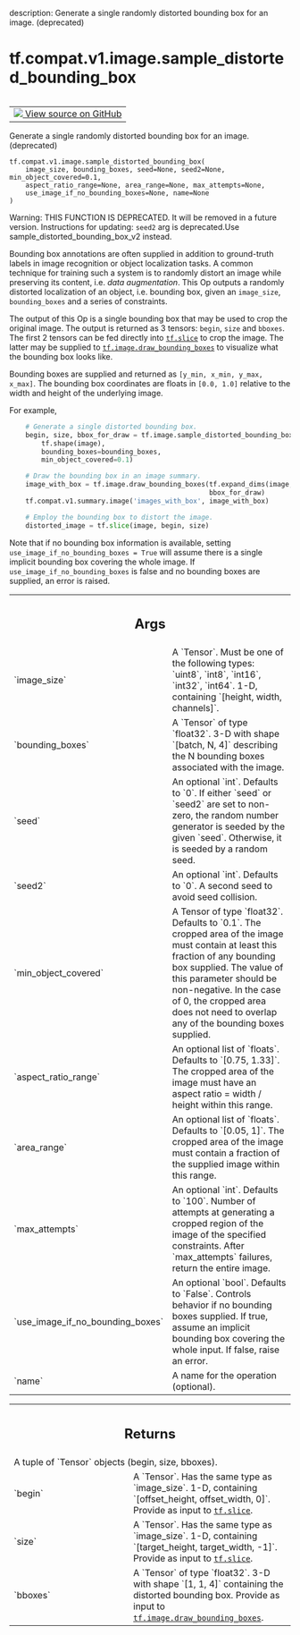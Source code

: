 description: Generate a single randomly distorted bounding box for an image. (deprecated)

<div itemscope itemtype="http://developers.google.com/ReferenceObject">
<meta itemprop="name" content="tf.compat.v1.image.sample_distorted_bounding_box" />
<meta itemprop="path" content="Stable" />
</div>

# tf.compat.v1.image.sample_distorted_bounding_box

<!-- Insert buttons and diff -->

<table class="tfo-notebook-buttons tfo-api nocontent" align="left">
<td>
  <a target="_blank" href="https://github.com/tensorflow/tensorflow/blob/r2.3/tensorflow/python/ops/image_ops_impl.py#L2882-L2994">
    <img src="https://www.tensorflow.org/images/GitHub-Mark-32px.png" />
    View source on GitHub
  </a>
</td>
</table>



Generate a single randomly distorted bounding box for an image. (deprecated)

<pre class="devsite-click-to-copy prettyprint lang-py tfo-signature-link">
<code>tf.compat.v1.image.sample_distorted_bounding_box(
    image_size, bounding_boxes, seed=None, seed2=None, min_object_covered=0.1,
    aspect_ratio_range=None, area_range=None, max_attempts=None,
    use_image_if_no_bounding_boxes=None, name=None
)
</code></pre>



<!-- Placeholder for "Used in" -->

Warning: THIS FUNCTION IS DEPRECATED. It will be removed in a future version.
Instructions for updating:
`seed2` arg is deprecated.Use sample_distorted_bounding_box_v2 instead.

Bounding box annotations are often supplied in addition to ground-truth labels
in image recognition or object localization tasks. A common technique for
training such a system is to randomly distort an image while preserving
its content, i.e. *data augmentation*. This Op outputs a randomly distorted
localization of an object, i.e. bounding box, given an `image_size`,
`bounding_boxes` and a series of constraints.

The output of this Op is a single bounding box that may be used to crop the
original image. The output is returned as 3 tensors: `begin`, `size` and
`bboxes`. The first 2 tensors can be fed directly into <a href="../../../../tf/slice.md"><code>tf.slice</code></a> to crop the
image. The latter may be supplied to <a href="../../../../tf/image/draw_bounding_boxes.md"><code>tf.image.draw_bounding_boxes</code></a> to
visualize what the bounding box looks like.

Bounding boxes are supplied and returned as `[y_min, x_min, y_max, x_max]`.
The
bounding box coordinates are floats in `[0.0, 1.0]` relative to the width and
height of the underlying image.

For example,

```python
    # Generate a single distorted bounding box.
    begin, size, bbox_for_draw = tf.image.sample_distorted_bounding_box(
        tf.shape(image),
        bounding_boxes=bounding_boxes,
        min_object_covered=0.1)

    # Draw the bounding box in an image summary.
    image_with_box = tf.image.draw_bounding_boxes(tf.expand_dims(image, 0),
                                                  bbox_for_draw)
    tf.compat.v1.summary.image('images_with_box', image_with_box)

    # Employ the bounding box to distort the image.
    distorted_image = tf.slice(image, begin, size)
```

Note that if no bounding box information is available, setting
`use_image_if_no_bounding_boxes = True` will assume there is a single implicit
bounding box covering the whole image. If `use_image_if_no_bounding_boxes` is
false and no bounding boxes are supplied, an error is raised.

<!-- Tabular view -->
 <table class="responsive fixed orange">
<colgroup><col width="214px"><col></colgroup>
<tr><th colspan="2"><h2 class="add-link">Args</h2></th></tr>

<tr>
<td>
`image_size`
</td>
<td>
A `Tensor`. Must be one of the following types: `uint8`, `int8`,
`int16`, `int32`, `int64`. 1-D, containing `[height, width, channels]`.
</td>
</tr><tr>
<td>
`bounding_boxes`
</td>
<td>
A `Tensor` of type `float32`. 3-D with shape `[batch, N, 4]`
describing the N bounding boxes associated with the image.
</td>
</tr><tr>
<td>
`seed`
</td>
<td>
An optional `int`. Defaults to `0`. If either `seed` or `seed2` are
set to non-zero, the random number generator is seeded by the given
`seed`.  Otherwise, it is seeded by a random seed.
</td>
</tr><tr>
<td>
`seed2`
</td>
<td>
An optional `int`. Defaults to `0`. A second seed to avoid seed
collision.
</td>
</tr><tr>
<td>
`min_object_covered`
</td>
<td>
A Tensor of type `float32`. Defaults to `0.1`. The
cropped area of the image must contain at least this fraction of any
bounding box supplied. The value of this parameter should be non-negative.
In the case of 0, the cropped area does not need to overlap any of the
bounding boxes supplied.
</td>
</tr><tr>
<td>
`aspect_ratio_range`
</td>
<td>
An optional list of `floats`. Defaults to `[0.75,
1.33]`. The cropped area of the image must have an aspect ratio = width /
height within this range.
</td>
</tr><tr>
<td>
`area_range`
</td>
<td>
An optional list of `floats`. Defaults to `[0.05, 1]`. The
cropped area of the image must contain a fraction of the supplied image
within this range.
</td>
</tr><tr>
<td>
`max_attempts`
</td>
<td>
An optional `int`. Defaults to `100`. Number of attempts at
generating a cropped region of the image of the specified constraints.
After `max_attempts` failures, return the entire image.
</td>
</tr><tr>
<td>
`use_image_if_no_bounding_boxes`
</td>
<td>
An optional `bool`. Defaults to `False`.
Controls behavior if no bounding boxes supplied. If true, assume an
implicit bounding box covering the whole input. If false, raise an error.
</td>
</tr><tr>
<td>
`name`
</td>
<td>
A name for the operation (optional).
</td>
</tr>
</table>



<!-- Tabular view -->
 <table class="responsive fixed orange">
<colgroup><col width="214px"><col></colgroup>
<tr><th colspan="2"><h2 class="add-link">Returns</h2></th></tr>
<tr class="alt">
<td colspan="2">
A tuple of `Tensor` objects (begin, size, bboxes).
</td>
</tr>
<tr>
<td>
`begin`
</td>
<td>
A `Tensor`. Has the same type as `image_size`. 1-D, containing
`[offset_height, offset_width, 0]`. Provide as input to
<a href="../../../../tf/slice.md"><code>tf.slice</code></a>.
</td>
</tr><tr>
<td>
`size`
</td>
<td>
A `Tensor`. Has the same type as `image_size`. 1-D, containing
`[target_height, target_width, -1]`. Provide as input to
<a href="../../../../tf/slice.md"><code>tf.slice</code></a>.
</td>
</tr><tr>
<td>
`bboxes`
</td>
<td>
A `Tensor` of type `float32`. 3-D with shape `[1, 1, 4]` containing
the distorted bounding box.
Provide as input to <a href="../../../../tf/image/draw_bounding_boxes.md"><code>tf.image.draw_bounding_boxes</code></a>.
</td>
</tr>
</table>

